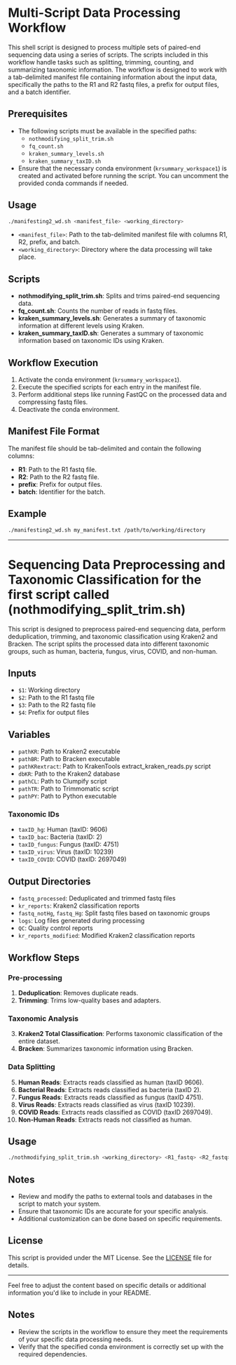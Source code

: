 
# Multi-Script Data Processing Workflow

This shell script is designed to process multiple sets of paired-end sequencing data using a series of scripts. The scripts included in this workflow handle tasks such as splitting, trimming, counting, and summarizing taxonomic information. The workflow is designed to work with a tab-delimited manifest file containing information about the input data, specifically the paths to the R1 and R2 fastq files, a prefix for output files, and a batch identifier.

## Prerequisites
- The following scripts must be available in the specified paths:
  - `nothmodifying_split_trim.sh`
  - `fq_count.sh`
  - `kraken_summary_levels.sh`
  - `kraken_summary_taxID.sh`
- Ensure that the necessary conda environment (`krsummary_workspace1`) is created and activated before running the script. You can uncomment the provided conda commands if needed.

## Usage
```bash
./manifesting2_wd.sh <manifest_file> <working_directory>
```
- `<manifest_file>`: Path to the tab-delimited manifest file with columns R1, R2, prefix, and batch.
- `<working_directory>`: Directory where the data processing will take place.

## Scripts
- **nothmodifying_split_trim.sh**: Splits and trims paired-end sequencing data.
- **fq_count.sh**: Counts the number of reads in fastq files.
- **kraken_summary_levels.sh**: Generates a summary of taxonomic information at different levels using Kraken.
- **kraken_summary_taxID.sh**: Generates a summary of taxonomic information based on taxonomic IDs using Kraken.

## Workflow Execution
1. Activate the conda environment (`krsummary_workspace1`).
2. Execute the specified scripts for each entry in the manifest file.
3. Perform additional steps like running FastQC on the processed data and compressing fastq files.
4. Deactivate the conda environment.

## Manifest File Format
The manifest file should be tab-delimited and contain the following columns:
- **R1**: Path to the R1 fastq file.
- **R2**: Path to the R2 fastq file.
- **prefix**: Prefix for output files.
- **batch**: Identifier for the batch.

## Example
```bash
./manifesting2_wd.sh my_manifest.txt /path/to/working/directory
```


---

# Sequencing Data Preprocessing and Taxonomic Classification for the first script called (nothmodifying_split_trim.sh)

This script is designed to preprocess paired-end sequencing data, perform deduplication, trimming, and taxonomic classification using Kraken2 and Bracken. The script splits the processed data into different taxonomic groups, such as human, bacteria, fungus, virus, COVID, and non-human.

## Inputs
- `$1`: Working directory
- `$2`: Path to the R1 fastq file
- `$3`: Path to the R2 fastq file
- `$4`: Prefix for output files

## Variables
- `pathKR`: Path to Kraken2 executable
- `pathBR`: Path to Bracken executable
- `pathKRextract`: Path to KrakenTools extract_kraken_reads.py script
- `dbKR`: Path to the Kraken2 database
- `pathCL`: Path to Clumpify script
- `pathTR`: Path to Trimmomatic script
- `pathPY`: Path to Python executable

### Taxonomic IDs
- `taxID_hg`: Human (taxID: 9606)
- `taxID_bac`: Bacteria (taxID: 2)
- `taxID_fungus`: Fungus (taxID: 4751)
- `taxID_virus`: Virus (taxID: 10239)
- `taxID_COVID`: COVID (taxID: 2697049)

## Output Directories
- `fastq_processed`: Deduplicated and trimmed fastq files
- `kr_reports`: Kraken2 classification reports
- `fastq_notHg`, `fastq_Hg`: Split fastq files based on taxonomic groups
- `logs`: Log files generated during processing
- `QC`: Quality control reports
- `kr_reports_modified`: Modified Kraken2 classification reports

## Workflow Steps

### Pre-processing
1. **Deduplication**: Removes duplicate reads.
2. **Trimming**: Trims low-quality bases and adapters.

### Taxonomic Analysis
3. **Kraken2 Total Classification**: Performs taxonomic classification of the entire dataset.
4. **Bracken**: Summarizes taxonomic information using Bracken.

### Data Splitting
5. **Human Reads**: Extracts reads classified as human (taxID 9606).
6. **Bacterial Reads**: Extracts reads classified as bacteria (taxID 2).
7. **Fungus Reads**: Extracts reads classified as fungus (taxID 4751).
8. **Virus Reads**: Extracts reads classified as virus (taxID 10239).
9. **COVID Reads**: Extracts reads classified as COVID (taxID 2697049).
10. **Non-Human Reads**: Extracts reads not classified as human.

## Usage
```bash
./nothmodifying_split_trim.sh <working_directory> <R1_fastq> <R2_fastq> <output_prefix>
```

## Notes
- Review and modify the paths to external tools and databases in the script to match your system.
- Ensure that taxonomic IDs are accurate for your specific analysis.
- Additional customization can be done based on specific requirements.

## License
This script is provided under the MIT License. See the [LICENSE](LICENSE) file for details.

---

Feel free to adjust the content based on specific details or additional information you'd like to include in your README.

## Notes
- Review the scripts in the workflow to ensure they meet the requirements of your specific data processing needs.
- Verify that the specified conda environment is correctly set up with the required dependencies.
